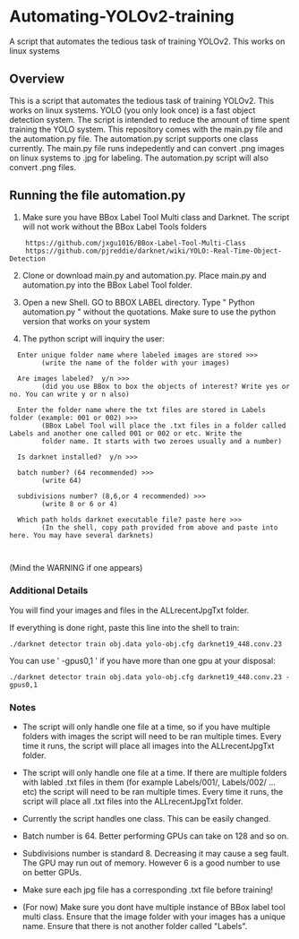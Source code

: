 # Automating-YOLOv2-training

A script that automates the tedious task of training YOLOv2. This works on linux systems


## Overview

This is a script that automates the tedious task of training YOLOv2. This works on linux systems. YOLO (you only look once) is a fast object detection system. The script is intended to reduce the amount of time spent training the YOLO system. This repository comes with the main.py file and the automation.py file. 
The automation.py script supports one class currently.
The main.py file runs indepedently and can convert .png images on linux systems to .jpg for labeling. The automation.py script will also convert .png files.


## Running the file automation.py

1) Make sure you have BBox Label Tool Multi class and Darknet. The script will not work without the BBox Label Tools folders
```
    https://github.com/jxgu1016/BBox-Label-Tool-Multi-Class
    https://github.com/pjreddie/darknet/wiki/YOLO:-Real-Time-Object-Detection
```

2) Clone or download main.py and automation.py. Place main.py and automation.py into the BBox Label Tool folder.

3) Open a new Shell. GO to BBOX LABEL directory. Type " Python automation.py " without the quotations. Make sure to use the python version that works on your system

4) The python script will inquiry the user:
  
```
  Enter unique folder name where labeled images are stored >>>
        (write the name of the folder with your images)
       
  Are images labeled?  y/n >>> 
        (did you use BBox to box the objects of interest? Write yes or no. You can write y or n also)
        
  Enter the folder name where the txt files are stored in Labels folder (example: 001 or 002) >>>
        (BBox Label Tool will place the .txt files in a folder called Labels and another one called 001 or 002 or etc. Write the  
        folder name. It starts with two zeroes usually and a number)

  Is darknet installed?  y/n >>>

  batch number? (64 recommended) >>>
        (write 64)
        
  subdivisions number? (8,6,or 4 recommended) >>>
        (write 8 or 6 or 4)
        
  Which path holds darknet executable file? paste here >>>
        (In the shell, copy path provided from above and paste into here. You may have several darknets)
        
        
```

(Mind the WARNING if one appears)

### Additional Details

You will find your images and files in the ALLrecentJpgTxt folder.

If everything is done right, paste this line into the shell to train:
```
./darknet detector train obj.data yolo-obj.cfg darknet19_448.conv.23
```

You can use ' -gpus0,1 ' if you have more than one gpu at your disposal:
```
./darknet detector train obj.data yolo-obj.cfg darknet19_448.conv.23 -gpus0,1 
```
### Notes

* The script will only handle one file at a time, so if you have multiple folders with images the script will need to be ran multiple times. Every time it runs, the script will place all images into the ALLrecentJpgTxt folder.

* The script will only handle one file at a time. If there are multiple folders with labled .txt files in them (for example Labels/001/, Labels/002/ ... etc) the script will need to be ran multiple times. Every time it runs, the script will place all .txt files into the ALLrecentJpgTxt folder.

* Currently the script handles one class. This can be easily changed.

* Batch number is 64. Better performing GPUs can take on 128 and so on.

* Subdivisions number is standard 8. Decreasing it may cause a seg fault. The GPU may run out of memory. However 6 is a good number to use on better GPUs.

* Make sure each jpg file has a corresponding .txt file before training!
* (For now) Make sure you dont have multiple instance of BBox label tool multi class. Ensure that the image folder with your images has a unique name. Ensure that there is not another folder called "Labels".
